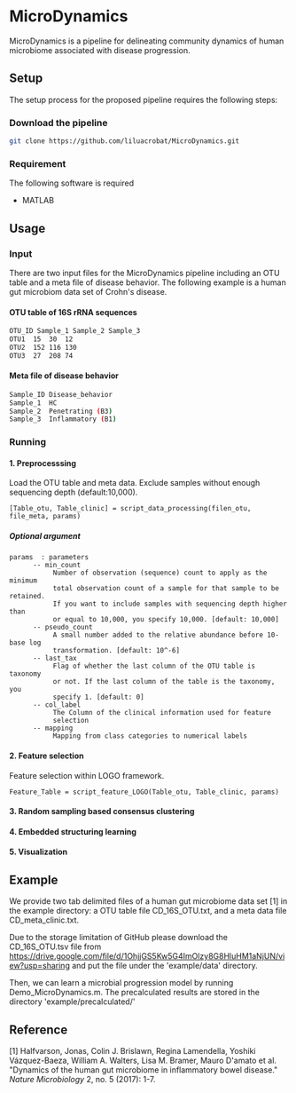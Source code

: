 # MicroDynamics
MicroDynamics is a pipeline for delineating community dynamics of human microbiome associated with disease progression.
## Setup
The setup process for the proposed pipeline requires the following steps:
### Download the pipeline
```bash
git clone https://github.com/liluacrobat/MicroDynamics.git
```
### Requirement
The following software is required
* MATLAB

## Usage
### Input
There are two input files for the MicroDynamics pipeline including an OTU table and a meta file of disease behavior. The following example is a human gut microbiom data set of Crohn's disease. 
#### OTU table of 16S rRNA sequences
```bash
OTU_ID Sample_1 Sample_2 Sample_3
OTU1  15  30  12
OTU2  152 116 130
OTU3  27  208 74
```
#### Meta file of disease behavior
```bash
Sample_ID Disease_behavior
Sample_1  HC
Sample_2  Penetrating (B3)
Sample_3  Inflammatory (B1)
```

### Running
#### 1. Preprocesssing
Load the OTU table and meta data. Exclude samples without enough sequencing depth (default:10,000). 
```
[Table_otu, Table_clinic] = script_data_processing(filen_otu, file_meta, params)
```
##### Optional argument  
```
params  : parameters
      -- min_count
           Number of observation (sequence) count to apply as the minimum
           total observation count of a sample for that sample to be retained.
           If you want to include samples with sequencing depth higher than
           or equal to 10,000, you specify 10,000. [default: 10,000]
      -- pseudo_count
           A small number added to the relative abundance before 10-base log
           transformation. [default: 10^-6]
      -- last_tax
           Flag of whether the last column of the OTU table is taxonomy
           or not. If the last column of the table is the taxonomy, you
           specify 1. [default: 0]
      -- col_label
           The Column of the clinical information used for feature
           selection
      -- mapping
           Mapping from class categories to numerical labels
```
#### 2. Feature selection
Feature selection within LOGO framework.
```
Feature_Table = script_feature_LOGO(Table_otu, Table_clinic, params)
```
#### 3. Random sampling based consensus clustering

#### 4. Embedded structuring learning

#### 5. Visualization

## Example
We provide two tab delimited files of a human gut microbiome data set [1] in the example directory: a OTU table file CD_16S_OTU.txt, and a meta data file CD_meta_clinic.txt. 

Due to the storage limitation of GitHub please download the CD_16S_OTU.tsv file from https://drive.google.com/file/d/1OhjjGS5Kw5G4ImOlzy8G8HluHM1aNjUN/view?usp=sharing and put the file under the 'example/data' directory. 

Then, we can learn a microbial progression model by running Demo_MicroDynamics.m. The precalculated results are stored in the directory 'example/precalculated/'

## Reference
[1] Halfvarson, Jonas, Colin J. Brislawn, Regina Lamendella, Yoshiki Vázquez-Baeza, William A. Walters, Lisa M. Bramer, Mauro D'amato et al. "Dynamics of the human gut microbiome in inflammatory bowel disease." *Nature Microbiology* 2, no. 5 (2017): 1-7.

